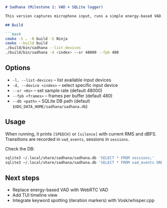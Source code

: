 ```markdown
# Sadhana (Milestone 1: VAD + SQLite logger)

This version captures microphone input, runs a simple energy-based VAD, and logs sessions and VAD events into a SQLite database.

## Build

```bash
cmake -S . -B build -G Ninja
cmake --build build
./build/bin/sadhana --list-devices
./build/bin/sadhana -d <index> --sr 48000 --fpb 480
```

## Options
- `-l, --list-devices` – list available input devices
- `-d, --device <index>` – select specific input device
- `--sr <Hz>` – set sample rate (default 48000)
- `--fpb <frames>` – frames per buffer (default 480)
- `--db <path>` – SQLite DB path (default `$XDG_DATA_HOME/sadhana/sadhana.db`)

## Usage
When running, it prints `[SPEECH]` or `[silence]` with current RMS and dBFS. Transitions are recorded in `vad_events`, sessions in `sessions`.

Check the DB:
```bash
sqlite3 ~/.local/share/sadhana/sadhana.db 'SELECT * FROM sessions;'
sqlite3 ~/.local/share/sadhana/sadhana.db 'SELECT * FROM vad_events ORDER BY id DESC LIMIT 10;'
```

## Next steps
- Replace energy-based VAD with WebRTC VAD
- Add TUI timeline view
- Integrate keyword spotting (iteration markers) with Vosk/whisper.cpp
```
